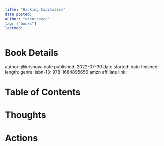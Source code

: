 ```yaml
---
title: "Hacking Capitalism"
date posted:
author: "wrentreeco"
tag: ["books"]
lastmod: 
---
```

# Book Details
author: @krisnova
date published: 2022-07-30
date started: 
date finished: 
length: 
genre: 
isbn-13: 978-1684895656
amzn affiliate link: 

# Table of Contents


# Thoughts


# Actions